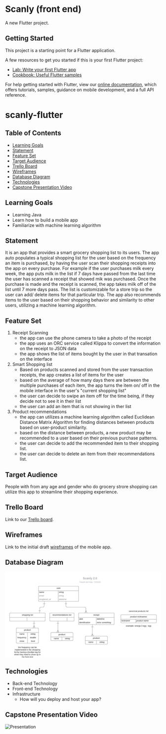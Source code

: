 # Scanly (front end)

A new Flutter project.

## Getting Started

This project is a starting point for a Flutter application.

A few resources to get you started if this is your first Flutter project:

- [Lab: Write your first Flutter app](https://flutter.dev/docs/get-started/codelab)
- [Cookbook: Useful Flutter samples](https://flutter.dev/docs/cookbook)

For help getting started with Flutter, view our
[online documentation](https://flutter.dev/docs), which offers tutorials,
samples, guidance on mobile development, and a full API reference.
# scanly-flutter

## Table of Contents

* [Learning Goals](#learning-goals)
* [Statement](#statement)
* [Feature Set](#feature-set)
* [Target Audience](#target-audience)
* [Trello Board](#trello-board)
* [Wireframes](#wireframes)
* [Database Diagram](#database-diagram)
* [Technologies](#technologies)
* [Capstone Presentation Video](#capstone-presentation-video)


## Learning Goals
- Learning Java
- Learn how to build a mobile app
- Familiarize with machine learning algorithm

## Statement

It is an app that provides a smart grocery shopping list to its users. The app auto populates a typical shopping list for the user based on the frequency an item is purchased, by having the user scan their shopping receipts into the app on every purchase. For example if the user purchases milk every week, the app puts milk in the list if 7 days have passed from the last time the user has scanned a receipt that showed mik was purchased. Once the purchase is made and the receipt is scanned, the app takes milk off of the list until 7 more days pass. The list is customizable for a store trip so the user can add/ delete items for that particular trip. The app also recommends items to the user based on their shopping behavior and similarity to other users, utilizing a machine learning algorithm.


## Feature Set

1.  Receipt Scanning
    - the app can use the phone camera to take a photo of the receipt
    - the app uses an ORC service called Klippa to convert the information on the receipt to JSON data
    - the app shows the list of items bought by the user in that transation on the interface 
2.  Smart Shopping list
    - Based on products scanned and stored from the user transaction receipts, the app creates a list of items for the user
    - based on the average of how many days there are between the multiple purchases of each item, the app turns the item on/ off in the mobile interface in the user's "current shopping list"
    - the user can decide to swipe an item off for the time being, if they decide not to see it in their list
    - the user can add an item that is not showing in ther list
3.  Product recommendations
    - the app can utilizes a machine learning algorithm called Euclidean Distance Matrix Algorithm for finding distances between products based on user-product similarity.
    - based on the distance between products, a new product may be recommended to a user based on their previous purchase patterns. 
    - the user can decide to add the recommended item to their shopping list.
    - the user can decide to delete an item from their recommendations list.

## Target Audience

People with from any age and gender who do grocery strore shopping can utilize this app to streamline their shopping experience.

## Trello Board
Link to our [Trello board](https://trello.com/b/bhLLaubD/capstone-scanly).

## Wireframes

Link to the initial draft [wireframes](https://www.figma.com/file/HbPWcSwXNjvhAgxcUIl0Hg/Untitled?node-id=0%3A1) of the mobile app.

## Database Diagram

![Diagram](./assets/images/database_diagram.jpeg)

## Technologies

- Back-end Technology
- Front-end Technology
- Infrastructure
  - How will you deploy and host your app?

## Capstone Presentation Video

![Presentation](https://youtu.be/cbPPmXdEkhM)





